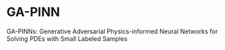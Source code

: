 # GA-PINN
GA-PINNs: Generative Adversarial Physics-informed Neural Networks for Solving PDEs with Small Labeled Samples
